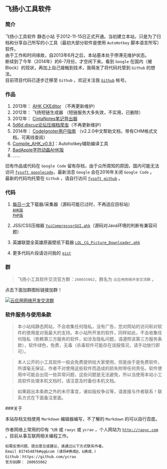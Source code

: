 飞扬小工具软件
----

### 简介

飞扬小工具软件 静态小站 于2012-11-15日正式开通。当初建立本站，只是为了归档和分享自己所写的小工具（最初大部分软件是使用 `AutoHotkey` 脚本语言所写）软件。    
由于工作和时间缘故，自2013年6月之后，本站基本处于停滞无维护状态。    
断续到了今年（2014年）的6-7月份，才空闲下来。看到 `Google` 在国内（被Block）的现状，再加上自己接触到技术，我萌发了将代码托管到 `Github` 的想法。  
目前项目代码已逐步迁移至 `Github` ，欢迎关注我 [`Github`](https://github.com/ycrao) 帐号。  

### 作品

1. 2013年： [AHK CKEditor](https://github.com/ycrao/ahk_ckeditor 'AHK CKEditor') （不再更新维护）
2. 2012年： 飞扬短链生成器 （短链服务大多失效，不实用，已删除）
3. 2012年： [CintaNotes笔记导出器](https://github.com/ycrao/cintanotes_xml2html 'CintaNotes笔记导出器')
4. [5d6d discuz论坛压缩档爬虫](https://github.com/ycrao/5d6d_archiver_crawler '5d6d discuz论坛压缩档爬虫')（不再更新维护）
5. 2014年： [CodeIgnoter用户指南](https://github.com/ycrao/codeigniter_user_guide_chs 'CodeIgnoter用户指南') （v2.2.0中文帮助文档，带有CHM格式文档，可离线查阅）
6. [Compile_AHK_v0.9.1](https://github.com/ycrao/Compile_AHK_Setup_v0.9.1 'Compile_AHK_Setup_v0.9.1')：Autohotkey辅助编译工具  
7. [BadApple字符动画AHK版](https://github.com/ycrao/BadApple 'BadApple字符动画AHK版')  
8. ......

旧有作品或代码在 `Google Code` 留有存档，由于众所周知的原因，国内可能无法访问 [`fysoft googlecode`](http://code.google.com/p/fysoft/downloads/list)，最新消息 `Google` 会在2016年关闭 `Google Code` 。  
最新的代码均托管在 `Github` ，请自行访问 [`fysoft github`](https://github.com/ycrao/fysoft) 。


### 代码

1. [每日一文](http://meiriyiwen.com/)下载器/采集器（源码可能已过时，不再适应目标站）  
[`AHK版`](https://gist.github.com/ycrao/68527cbbe058f1e644fd 'mryw.ahk')  
[`PHP版`](https://gist.github.com/ycrao/8dbc8763272dfa49eecc 'mryw.php')  

2. JSS/CSS压缩器 [`YuiCompressorGUI.ahk`](https://gist.github.com/ycrao/bd9a9f45e453f6aa2c72 'YuiCompressorGUI.ahk')（源码对Java环境的判断有兼容问题）  
3. 英雄联盟全英雄原画壁纸下载器 [`LOL_CG_Picture_Downloader.ahk`](https://gist.github.com/ycrao/d64eef0cc5a91f6a2a01 'LOL_CG_Picture_Downloader.ahk')  

4. 更多代码片段请访问我的 [`gist`](https://gist.github.com/ycrao/)  
 
### 群 
   
>    飞扬小工具软件交流官方群：`260655062`，群名为 `云应用网络开发交流群` 。
    
点击下面加群图标链接加群！ 

 [![云应用网络开发交流群](http://pub.idqqimg.com/wpa/images/group.png '群')](http://shang.qq.com/wpa/qunwpa?idkey=74209b380755a604e6c5484b6674f35e96f63247f90cb7a71153fce72fa8f92a '云应用网络开发交流群')

### 软件服务与使用条款

>   本小站纯静态网站，不会收集任何隐私，没有广告，您对网站的访问和对软件的使用是对我最大的支持。本小站所开发的软件，同样如此，不会收集任何隐私（依赖第三方服务的软件，如涉及隐私问题，请遵照该第三方服务条款），软件绿色，免费，无毒（杀毒软件可能存在误报情况，请手动放行即可）。  

>    本人公开的小工具软件一般会免费提供给大家使用，但是由于是免费软件，所谓毫无保证，作者不对使用这些软件而造成的损失附带任何责任。软件使用中可能会出现一些异常问题，这些问题是无法避免，所以当使用本站小工具软件处理本机文档时，请注意及时备份本机文档。  

>    如果超出本条款之外的未尽事宜，诸如版权争议等，请直接与作者联系！联系方式在下面备注里面。
 
###关于

本站存档文档使用 `Markdown` 编辑器编写，不了解的 `Markdown` 的可以自行百度。  
  
作者网络上常用的ID有 `飞扬` 或 `raoyc` 或 `ycrao` ，个人网站为 [`http://raoyc.com`](http://raoyc.com) 。目前从事互联网相关编程工作。

    如需反馈问题、提出意见或建议，请通过以下方式联系作者。  
    Email 837454876#qq&com (请将#换成@，&换成.)  
    Github：https://github.com/ycrao  
    官方QQ群： 260655062  
